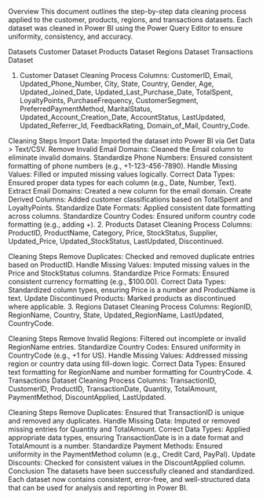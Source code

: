 Overview
This document outlines the step-by-step data cleaning process applied to the customer, products, regions, and transactions datasets. Each dataset was cleaned in Power BI using the Power Query Editor to ensure uniformity, consistency, and accuracy.

Datasets
Customer Dataset
Products Dataset
Regions Dataset
Transactions Dataset
1. Customer Dataset Cleaning Process
Columns: CustomerID, Email, Updated_Phone_Number, City, State, Country, Gender, Age, Updated_Joined_Date, Updated_Last_Purchase_Date, TotalSpent, LoyaltyPoints, PurchaseFrequency, CustomerSegment, PreferredPaymentMethod, MaritalStatus, Updated_Account_Creation_Date, AccountStatus, LastUpdated, Updated_Referrer_Id, FeedbackRating, Domain_of_Mail, Country_Code.

Cleaning Steps
Import Data: Imported the dataset into Power BI via Get Data > Text/CSV.
Remove Invalid Email Domains: Cleaned the Email column to eliminate invalid domains.
Standardize Phone Numbers: Ensured consistent formatting of phone numbers (e.g., +1-123-456-7890).
Handle Missing Values: Filled or imputed missing values logically.
Correct Data Types: Ensured proper data types for each column (e.g., Date, Number, Text).
Extract Email Domains: Created a new column for the email domain.
Create Derived Columns: Added customer classifications based on TotalSpent and LoyaltyPoints.
Standardize Date Formats: Applied consistent date formatting across columns.
Standardize Country Codes: Ensured uniform country code formatting (e.g., adding +).
2. Products Dataset Cleaning Process
Columns: ProductID, ProductName, Category, Price, StockStatus, Supplier, Updated_Price, Updated_StockStatus, LastUpdated, Discontinued.

Cleaning Steps
Remove Duplicates: Checked and removed duplicate entries based on ProductID.
Handle Missing Values: Imputed missing values in the Price and StockStatus columns.
Standardize Price Formats: Ensured consistent currency formatting (e.g., $100.00).
Correct Data Types: Standardized column types, ensuring Price is a number and ProductName is text.
Update Discontinued Products: Marked products as discontinued where applicable.
3. Regions Dataset Cleaning Process
Columns: RegionID, RegionName, Country, State, Updated_RegionName, LastUpdated, CountryCode.

Cleaning Steps
Remove Invalid Regions: Filtered out incomplete or invalid RegionName entries.
Standardize Country Codes: Ensured uniformity in CountryCode (e.g., +1 for US).
Handle Missing Values: Addressed missing region or country data using fill-down logic.
Correct Data Types: Ensured text formatting for RegionName and number formatting for CountryCode.
4. Transactions Dataset Cleaning Process
Columns: TransactionID, CustomerID, ProductID, TransactionDate, Quantity, TotalAmount, PaymentMethod, DiscountApplied, LastUpdated.

Cleaning Steps
Remove Duplicates: Ensured that TransactionID is unique and removed any duplicates.
Handle Missing Data: Imputed or removed missing entries for Quantity and TotalAmount.
Correct Data Types: Applied appropriate data types, ensuring TransactionDate is in a date format and TotalAmount is a number.
Standardize Payment Methods: Ensured uniformity in the PaymentMethod column (e.g., Credit Card, PayPal).
Update Discounts: Checked for consistent values in the DiscountApplied column.
Conclusion
The datasets have been successfully cleaned and standardized. Each dataset now contains consistent, error-free, and well-structured data that can be used for analysis and reporting in Power BI.
